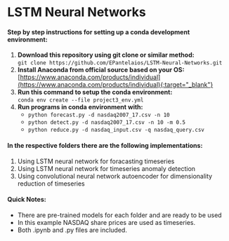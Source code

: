 # LSTM Neural Networks
#### Step by step instructions for setting up a conda development environment: ####
1) **Download this repository using git clone or similar method:**<br>
   `git clone https://github.com/EPantelaios/LSTM-Neural-Networks.git`
2) **Install Anaconda from official source based on your OS:**<br>
   [https://www.anaconda.com/products/individual](https://www.anaconda.com/products/individual){:target="_blank"}
3) **Run this command to setup the conda environment:**<br>
   `conda env create --file project3_env.yml`
4) **Run programs in conda environment with:**<br>
   - `python forecast.py -d nasdaq2007_17.csv -n 10`<br>
   - `python detect.py -d nasdaq2007_17.csv -n 10 -m 0.5`<br>
   - `python reduce.py -d nasdaq_input.csv -q nasdaq_query.csv`


#### In the respective folders there are the following implementations: ####
1) Using LSTM neural network for foracasting timeseries
2) Using LSTM neural network for timeseries anomaly detection
3) Using convolutional neural network autoencoder for dimensionality reduction of timeseries 


#### Quick Notes: ####
- There are pre-trained models for each folder and are ready to be used 
- In this example NASDAQ share prices are used as timeseries.
- Both .ipynb and .py files are included.
